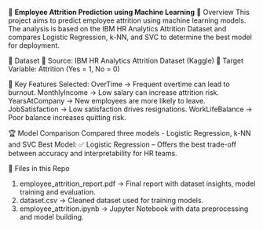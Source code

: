 🚀 **Employee Attrition Prediction using Machine Learning**
📌 Overview
This project aims to predict employee attrition using machine learning models. The analysis is based on the IBM HR Analytics Attrition Dataset and compares Logistic Regression, k-NN, and SVC to determine the best model for deployment.

📂 Dataset
📌 Source: IBM HR Analytics Attrition Dataset (Kaggle)
📌 Target Variable: Attrition (Yes = 1, No = 0)

📌 Key Features Selected:
OverTime → Frequent overtime can lead to burnout.
MonthlyIncome → Low salary can increase attrition risk.
YearsAtCompany → New employees are more likely to leave.
JobSatisfaction → Low satisfaction drives resignations.
WorkLifeBalance → Poor balance increases quitting risk.

🏆 Model Comparison
Compared three models - Logistic Regression, k-NN and SVC
Best Model: ✅ Logistic Regression – Offers the best trade-off between accuracy and interpretability for HR teams.

📜 Files in this Repo
1. employee_attrition_report.pdf → Final report with dataset insights, model training and evaluation.
2. dataset.csv → Cleaned dataset used for training models.
3. employee_attrition.ipynb → Jupyter Notebook with data preprocessing and model building.
